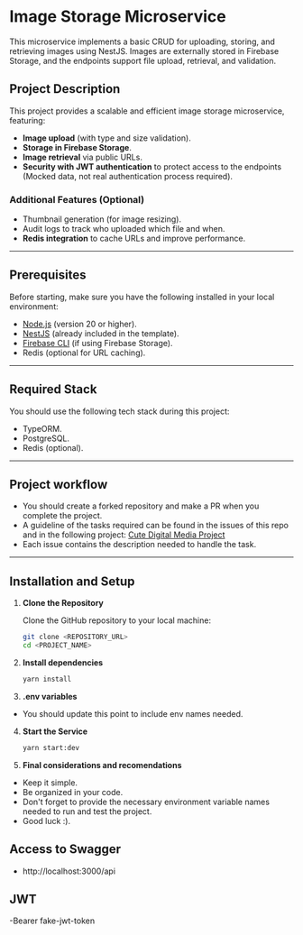 # Image Storage Microservice

This microservice implements a basic CRUD for uploading, storing, and retrieving images using NestJS. Images are externally stored in Firebase Storage, and the endpoints support file upload, retrieval, and validation.

## Project Description

This project provides a scalable and efficient image storage microservice, featuring:

- **Image upload** (with type and size validation).
- **Storage in Firebase Storage**.
- **Image retrieval** via public URLs.
- **Security with JWT authentication** to protect access to the endpoints (Mocked data, not real authentication process required).


### Additional Features (Optional)

- Thumbnail generation (for image resizing).
- Audit logs to track who uploaded which file and when.
- **Redis integration** to cache URLs and improve performance.

---

## Prerequisites

Before starting, make sure you have the following installed in your local environment:

- [Node.js](https://nodejs.org/) (version 20 or higher).
- [NestJS](https://nestjs.com/) (already included in the template).
- [Firebase CLI](https://firebase.google.com/docs/cli) (if using Firebase Storage).
- Redis (optional for URL caching).

---

## Required Stack

You should use the following tech stack during this project:

- TypeORM.
- PostgreSQL.
- Redis (optional).
  
---

## Project workflow

- You should create a forked repository and make a PR when you complete the project.
- A guideline of the tasks required can be found in the issues of this repo and in the following project:
  [Cute Digital Media Project](https://github.com/orgs/Cute-Digital-Media/projects/4/views/1)
- Each issue contains the description needed to handle the task.

---

## Installation and Setup

1. **Clone the Repository**

   Clone the GitHub repository to your local machine:

   ```bash
   git clone <REPOSITORY_URL>
   cd <PROJECT_NAME>
   
2. **Install dependencies**
   ```bash
   yarn install
   
3. **.env variables**
- You should update this point to include env names needed.

4. **Start the Service**
    ```bash
    yarn start:dev
    
6. **Final considerations and recomendations**
- Keep it simple.
- Be organized in your code.
- Don't forget to provide the necessary environment variable names needed to run and test the project.
- Good luck :).

## Access to Swagger
- http://localhost:3000/api

## JWT
-Bearer fake-jwt-token

